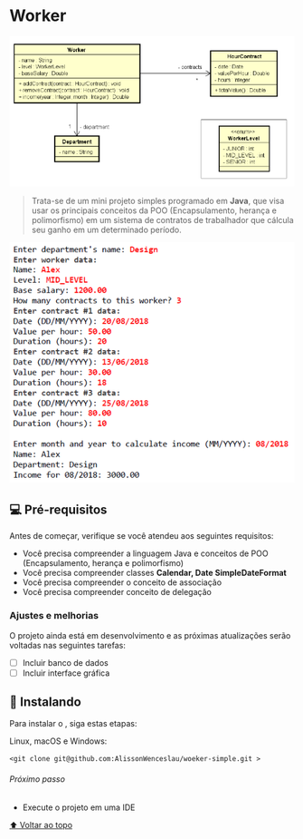 # Worker

<img src="img/diagrama_classes.PNG" alt="Diagrama de Classes">

> Trata-se de um mini projeto simples programado em **Java**, que visa usar os principais conceitos da POO (Encapsulamento, herança e polimorfismo) em um sistema de contratos de trabalhador que cálcula seu ganho em um determinado período.

<img src="img/funcionamento.PNG" alt="Funcionamento">

## 💻 Pré-requisitos

Antes de começar, verifique se você atendeu aos seguintes requisitos:
<!---Estes são apenas requisitos de exemplo. Adicionar, duplicar ou remover conforme necessário--->
* Você precisa compreender a linguagem Java e conceitos de POO (Encapsulamento, herança e polimorfismo)
* Você precisa compreender classes **Calendar, Date SimpleDateFormat**
* Você precisa compreender o conceito de associação
* Você precisa compreender conceito de delegação
<!--* Você leu `<guia / link / documentação_relacionada_ao_projeto>`.-->

### Ajustes e melhorias

O projeto ainda está em desenvolvimento e as próximas atualizações serão voltadas nas seguintes tarefas:

- [ ] Incluir banco de dados
- [ ] Incluir interface gráfica
## 🚀 Instalando <Order client>

Para instalar o <Order>, siga estas etapas:

Linux, macOS e Windows:
```
<git clone git@github.com:AlissonWenceslau/woeker-simple.git >
```
###### Próximo passo
* Execute o projeto em uma IDE


[⬆ Voltar ao topo](#client-order)<br>